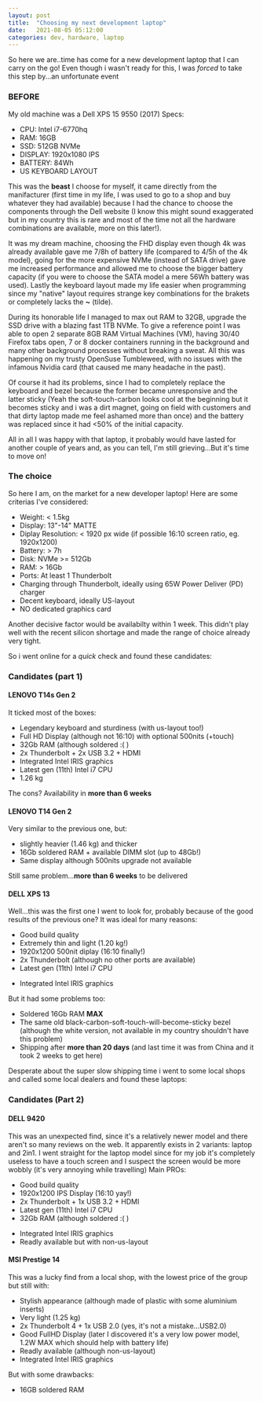 ```yaml
---
layout: post
title:  "Choosing my next development laptop"
date:   2021-08-05 05:12:00
categories: dev, hardware, laptop
---
```


So here we are..time has come for a new development laptop that I can carry on the go! Even though i wasn't ready for 
this, I was *forced* to take this step by...an unfortunate event 

### BEFORE
My old machine was a Dell XPS 15 9550 (2017) 
Specs: 
* CPU: Intel i7-6770hq
* RAM: 16GB
* SSD: 512GB NVMe
* DISPLAY: 1920x1080 IPS
* BATTERY: 84Wh
* US KEYBOARD LAYOUT

This was the **beast** I choose for myself, it came directly from the manifacturer (first time in my life, I 
was used to go to a shop and buy whatever they had available) because I had the chance to choose the components through
the Dell website (I know this might sound exaggerated but in my country this is rare and most of the time not all the 
hardware combinations are available, more on this later!). 

It was my dream machine, choosing the FHD display even though 4k was already available gave me 7/8h of battery life 
(compared to 4/5h of the 4k model), going for the more expensive NVMe (instead of SATA drive) gave me increased 
performance and allowed me to choose the bigger battery capacity (if you were to choose the SATA model a mere 56Wh 
battery was used). Lastly the keyboard layout made my life easier when programming since my "native" layout requires 
strange key combinations for the brakets or completely lacks the **~** (tilde).

During its honorable life I managed to max out RAM to 32GB, upgrade the SSD drive with a blazing fast 1TB NVMe. To give
a reference point I was able to open 2 separate 8GB RAM Virtual Machines (VM), having 30/40 Firefox tabs open, 7 or 8
docker containers running in the background and many other background processes without breaking a sweat. All this was 
happening on my trusty OpenSuse Tumbleweed, with no issues with the infamous Nvidia card (that caused me many headache 
in the past).

Of course it had its problems, since I had to completely replace the keyboard and bezel because the former became 
unresponsive and the latter sticky (Yeah the soft-touch-carbon looks cool at the beginning but it becomes sticky and i was a dirt magnet, 
going on field with customers and that dirty laptop made me feel ashamed more than once) and the battery was replaced
since it had <50% of the initial capacity.

All in all I was happy with that laptop, it probably would have lasted for another couple of years and, as you can tell, 
I'm still grieving...But it's time to move on!

### The choice
So here I am, on the market for a new developer laptop! Here are some criterias I've considered:
* Weight: < 1.5kg
* Display: 13"-14" MATTE
* Diplay Resolution: < 1920 px wide (if possible 16:10 screen ratio, eg. 1920x1200)
* Battery: > 7h 
* Disk: NVMe >= 512Gb
* RAM: > 16Gb
* Ports: At least 1 Thunderbolt
* Charging through Thunderbolt, ideally using 65W Power Deliver (PD) charger
* Decent keyboard, ideally US-layout
* NO dedicated graphics card

Another decisive factor would be availabilty within 1 week. This didn't play well with the recent silicon shortage and
made the range of choice already very tight.

So i went online for a *quick* check and found these candidates:
### Candidates (part 1)
#### LENOVO T14s Gen 2
It ticked most of the boxes:
+ Legendary keyboard and sturdiness (with us-layout too!)
+ Full HD Display (although not 16:10)  with optional 500nits (+touch)
+ 32Gb RAM (although soldered :( )
+ 2x Thunderbolt + 2x USB 3.2 + HDMI
+ Integrated Intel IRIS graphics
+ Latest gen (11th) Intel i7 CPU
+ 1.26 kg

The cons? Availability in **more than 6 weeks** 

#### LENOVO T14 Gen 2
Very similar to the previous one, but:
+ slightly heavier (1.46 kg) and thicker
+ 16Gb soldered RAM + available DIMM slot (up to 48Gb!)
+ Same display although 500nits upgrade not available

Still same problem...**more than 6 weeks** to be delivered

#### DELL XPS 13
Well...this was the first one I went to look for, probably because of the good results of the previous one? 
It was ideal for many reasons:
* Good build quality
* Extremely thin and light (1.20 kg!)
* 1920x1200 500nit diplay (16:10 finally!)
* 2x Thunderbolt (although no other ports are available)
* Latest gen (11th) Intel i7 CPU
+ Integrated Intel IRIS graphics

But it had some problems too:
* Soldered 16Gb RAM **MAX**
* The same old black-carbon-soft-touch-will-become-sticky bezel (although the white version, not available in my country
 shouldn't have this problem)
* Shipping after **more than 20 days**  (and last time it was from China and it took 2 weeks to get here)

Desperate about the super slow shipping time i went to some local shops and called some local dealers and found
these laptops:
### Candidates (Part 2)
#### DELL 9420
This was an unexpected find, since it's a relatively newer model and there aren't so many reviews on the web.
It apparently exists in 2 variants: laptop and 2in1. I went straight for the laptop model since for my job it's completely 
useless to have a touch screen and I suspect the screen would be more wobbly (it's very annoying while travelling)
Main PROs:
* Good build quality
* 1920x1200 IPS Display (16:10 yay!)
* 2x Thunderbolt + 1x USB 3.2 + HDMI
* Latest gen (11th) Intel i7 CPU
* 32Gb RAM (although soldered :( )
+ Integrated Intel IRIS graphics
+ Readly available but with non-us-layout

#### MSI Prestige 14
This was a lucky find from a local shop, with the lowest price of the group but still with:
* Stylish appearance (although made of plastic with some aluminium inserts)
* Very light (1.25 kg)
* 2x Thunderbolt 4 + 1x USB 2.0 (yes, it's not a mistake...USB2.0)
* Good FullHD Display (later I discovered it's a very low power model, 1.2W MAX which should help with battery life)
* Readly available (although non-us-layout)
* Integrated Intel IRIS graphics

But with some drawbacks:
* 16GB soldered RAM
